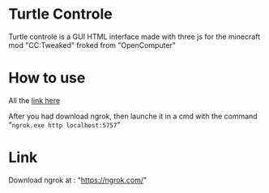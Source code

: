 # Turtle Controle

Turtle controle is a GUI HTML interface made with three js for the minecraft mod "CC:Tweaked" froked from "OpenComputer"

# How to use

All the [link here](https://github.com/HDgaming5758/turtle-controle/new/master?readme=1#link)

After you had download ngrok, then launche it in a cmd with the command "```ngrok.exe http localhost:5757```"
# Link

Download ngrok at : "https://ngrok.com/"
